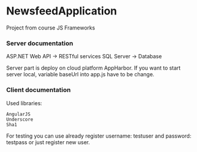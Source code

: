 NewsfeedApplication
===================

Project from course JS Frameworks

### Server documentation 

ASP.NET Web API -> RESTful services
SQL Server -> Database

Server part is deploy on cloud platform AppHarbor.
If you want to start server local, variable baseUrl into app.js have to be change.

### Client documentation

Used libraries:
```
AngularJS
Underscore
Sha1
```

For testing you can use already register username: testuser and password: testpass or just register new user.
